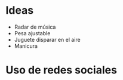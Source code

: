 # Ideas
- Radar de música
- Pesa ajustable
- Juguete disparar en el aire
- Manicura

# Uso de redes sociales
